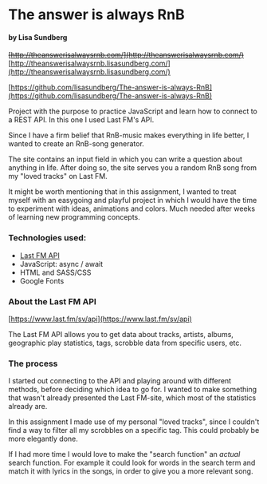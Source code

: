 # The answer is always RnB
#### by Lisa Sundberg

~~[http://theanswerisalwaysrnb.com/](http://theanswerisalwaysrnb.com/)~~ [http://theanswerisalwaysrnb.lisasundberg.com/](http://theanswerisalwaysrnb.lisasundberg.com/)

[https://github.com/lisasundberg/The-answer-is-always-RnB](https://github.com/lisasundberg/The-answer-is-always-RnB)

Project with the purpose to practice JavaScript and learn how to connect to a REST API. In this one I used Last FM's API.

Since I have a firm belief that RnB-music makes everything in life better, I wanted to create an RnB-song generator.

The site contains an input field in which you can write a question about anything in life. After doing so, the site serves you a random RnB song from my "loved tracks" on Last FM.

It might be worth mentioning that in this assignment, I wanted to treat myself with an easygoing and playful project in which I would have the time to experiment with ideas, animations and colors. Much needed after weeks of learning new programming concepts. 


### Technologies used:
* [Last FM API](https://www.last.fm/sv/api)
* JavaScript: async / await
* HTML and SASS/CSS
* Google Fonts

### About the Last FM API
[https://www.last.fm/sv/api](https://www.last.fm/sv/api)

The Last FM API allows you to get data about tracks, artists, albums, geographic play statistics, tags, scrobble data from specific users, etc.


### The process
I started out connecting to the API and playing around with different methods, before deciding which idea to go for. I wanted to make something that wasn't already presented the Last FM-site, which most of the statistics already are.

In this assignment I made use of my personal "loved tracks", since I couldn't find a way to filter all my scrobbles on a specific tag. This could probably be more elegantly done.

If I had more time I would love to make the "search function" an _actual_ search function. For example it could look for words in the search term and match it with lyrics in the songs, in order to give you a more relevant song.
